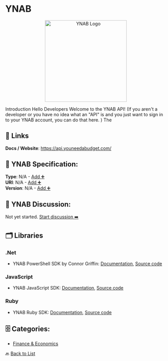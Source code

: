 # YNAB
<p align="center">
    <img width="256" src="https://raw.githubusercontent.com/apis-list/apis-list/main/apis/ynab/logo_256x256.png" alt="YNAB Logo"/>
</p>
Introduction Hello Developers Welcome to the YNAB API! (If you aren't a developer or you have no idea what an "API" is and you just want to sign in to your YNAB account, you can do that here. ) The

##  🔗 Links
**Docs / Website**: https://api.youneedabudget.com/

## 🧬 YNAB Specification:
**Type**: N/A - [Add ➕](https://github.com/apis-list/apis-list/edit/main/apis.yaml#L22491)  
**URI**: N/A - [Add ➕](https://github.com/apis-list/apis-list/edit/main/apis.yaml#L22491)  
**Version**: N/A - [Add ➕](https://github.com/apis-list/apis-list/edit/main/apis.yaml#L22491)

## 💬 YNAB Discussion:
Not yet started. [Start discussion ➡️](https://github.com/apis-list/apis-list/discussions/new)

## 🗂️ Libraries
### .Net
- YNAB PowerShell SDK by Connor Griffin: [Documentation](https://api.youneedabudget.com/#clients-community), [Source code](https://github.com/ConnorGriffin/Posh-YNAB)
### JavaScript
- YNAB JavaScript SDK: [Documentation](https://api.youneedabudget.com/#client-javascript), [Source code](https://github.com/ynab/ynab-sdk-js)
### Ruby
- YNAB Ruby SDK: [Documentation](https://api.youneedabudget.com/#client-ruby), [Source code](https://github.com/ynab/ynab-sdk-ruby)


## 🗄️ Categories:
- [Finance & Economics](https://github.com/apis-list/apis-list#finance--economics-)

🔙  [Back to List](https://github.com/apis-list/apis-list)

